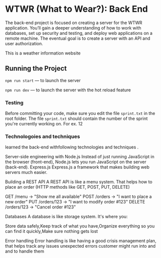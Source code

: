 # WTWR (What to Wear?): Back End

The back-end project is focused on creating a server for the WTWR application. You’ll gain a deeper understanding of how to work with databases, set up security and testing, and deploy web applications on a remote machine. The eventual goal is to create a server with an API and user authorization.

This is a weather information website

## Running the Project

`npm run start` — to launch the server

`npm run dev` — to launch the server with the hot reload feature

### Testing

Before committing your code, make sure you edit the file `sprint.txt` in the root folder. The file `sprint.txt` should contain the number of the sprint you're currently working on. For ex. 12

### Technologoies and techniques

learned the back-end withfollowing technologies and techniques .

Server-side engineering with Node.js
Instead of just running JavaScript in the browser (front-end), Node.js lets you run JavaScript on the server (back-end).
Express.js
Express.js a framework that makes building web servers much easier.

Building a REST API
A REST API is like a menu system.
That helps how to place an order (HTTP methods like GET, POST, PUT, DELETE)

GET /menu → "Show me all available"
POST /orders → "I want to place a new order"
PUT /orders/123 → "I want to modify order #123"
DELETE /orders/123 → "Cancel order #123"

Databases
A database is like storage system. It's where you:

Store data safely,Keep track of what you have,Organize everything so you can find it quickly,Make sure nothing gets lost

Error handling
Error handling is like having a good crisis management plan, that helps track any issues unexpected errors customer might run into and and to handle them
